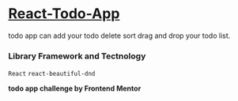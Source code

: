 # [React-Todo-App](https://react-fm-todo-app.vercel.app/)
todo app can add your todo delete sort drag and drop your todo list.

### Library Framework and Tectnology
`React` `react-beautiful-dnd`

**todo app challenge by Frontend Mentor**

<!-- alternative set todos to be obj sort todo type follow key like
    todos.all, todos.complete, todos.active
    if wanna drag n drop for sort todos list
 -->
